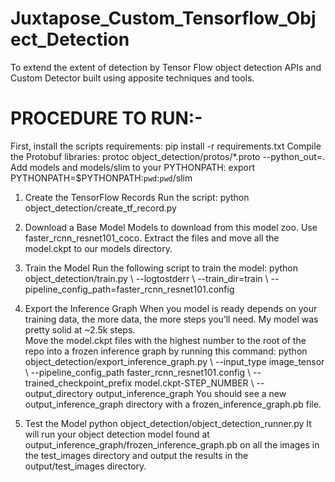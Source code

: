# Juxtapose_Custom_Tensorflow_Object_Detection
To extend the extent of detection by Tensor Flow object detection APIs and Custom Detector built using apposite techniques and tools. 
 # PROCEDURE TO RUN:- 
First, install the scripts requirements:  pip install -r requirements.txt 
Compile the Protobuf libraries:  protoc object_detection/protos/*.proto --python_out=.  
Add models and models/slim to your PYTHONPATH:  export PYTHONPATH=$PYTHONPATH:`pwd`:`pwd`/slim 
1) Create the TensorFlow Records Run the script:  python object_detection/create_tf_record.py 

2) Download a Base Model  Models to download from this model zoo. Use faster_rcnn_resnet101_coco.  Extract the files and move all the model.ckpt to our models directory. 

3) Train the Model Run the following script to train the model:  python object_detection/train.py \ --logtostderr \ --train_dir=train \ --pipeline_config_path=faster_rcnn_resnet101.config  

4) Export the Inference Graph  When you model is ready depends on your training data, the more data, the more steps you’ll need. My model was pretty solid at ~2.5k steps.  
Move the model.ckpt files with the highest number to the root of the repo into a frozen inference graph by running this command:  python object_detection/export_inference_graph.py \  --input_type image_tensor \  --pipeline_config_path faster_rcnn_resnet101.config \  --trained_checkpoint_prefix model.ckpt-STEP_NUMBER \  --output_directory output_inference_graph You should see a new output_inference_graph directory with a frozen_inference_graph.pb file. 

5) Test the Model  python object_detection/object_detection_runner.py It will run your object detection model found at output_inference_graph/frozen_inference_graph.pb on all the images in the test_images directory and output the results in the output/test_images directory.
